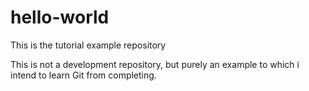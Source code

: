 # hello-world
This is the tutorial example repository

This is not a development repository, but purely an example to which i intend to learn Git from completing.
